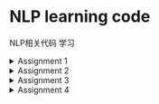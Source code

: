 # NLP learning code
NLP相关代码 学习

<details>
<summary>Assignment 1</summary>

* 定义语法，建立句子生成器   
* 由豆瓣影评训练语言模型，评估上面生成的句子   

</details>

<details>
 <summary>Assignment 2 </summary>

* 爬虫，爬取北京地铁数据
* 得到地铁数据，构建地铁网路  
* 用不同的搜索方式对地铁网路进行搜索（DFS BFS） 

</details>

<details>
<summary>Assignment 3</summary>

* 由sklearn得到Boston房价  
* 随机生成参数法，拟合房价  
* 给予一定方向后，拟合房价  
* 梯度下降法，拟合房价  
* 改变Loss函数后，拟合房价  
* 动态规划，解决切管子问题  
* 解析edit distance的解法（solution）
 
</details>

<details>
<summary>Assignment 4</summary>

* 下载中文维基百科，构建语料库
* 数据处理： 删减不必要的信息、繁体简体转换、切词
* 通过word2vec将文本进行转换： 词语—>向量  
* 绘制词云  
* 使用kaggle的T-SEN进行词向量可视化 

</details>
